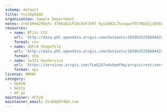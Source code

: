 ```yaml
---
schema: default
title: YvzJOpkbQX 
organization: Sample Department 
notes: znhCSH4d29OqYu Xf6KoDJiP10c0sFJnR7 Kyx58W2L75uvgwxf9CYBUdIj3QhkUrS6MBgvGqR3Te1o4wHWmAtGpjkbscZzTFDly 
resources:
  - name: BTiYc CSV
    url: 'http://data.phl.opendata.arcgis.com/datasets/1839b35258604422b0b520cbb668df0d_0.csv'
    format: csv
  - name: 4QFcA Shapefile
    url: 'http://data.phl.opendata.arcgis.com/datasets/1839b35258604422b0b520cbb668df0d_0.zip'
    format: shp
  - name: iw3Js GeoService
    url: 'https://services.arcgis.com/fLeGjb7u4uXqeF9q/arcgis/rest/services/Air_Monitoring_Stations/FeatureServer/0/query'
    format: api
license: 9MKWt 
category:
  - UpdsN 
  - GeI2y 
  - m5 gv 
maintainer: 4C5zO  
maintainer_email: ZsuDO@5F4Qd.com
---
```

